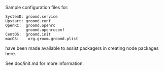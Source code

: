 Sample configuration files for:
```
SystemD: groomd.service
Upstart: groomd.conf
OpenRC:  groomd.openrc
         groomd.openrcconf
CentOS:  groomd.init
macOS:    org.groom.groomd.plist
```
have been made available to assist packagers in creating node packages here.

See doc/init.md for more information.
